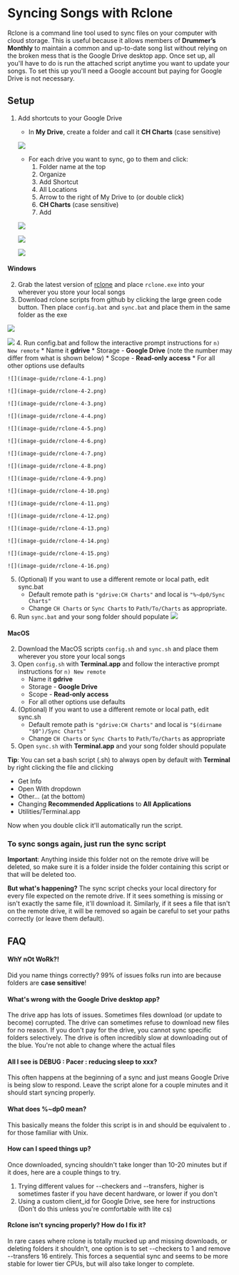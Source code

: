 # Syncing Songs with Rclone
 
Rclone is a command line tool used to sync files on your computer with cloud storage. This is useful because it allows members of **Drummer’s Monthly** to maintain a common and up-to-date song list without relying on the broken mess that is the Google Drive desktop app. Once set up, all you'll have to do is run the attached script anytime you want to update your songs. To set this up you'll need a Google account but paying for Google Drive is not necessary. 

## Setup

1. Add shortcuts to your Google Drive
   * In **My Drive**, create a folder and call it **CH Charts** (case sensitive)

   ![](image-guide/rclone-1-1.jpg)
   * For each drive you want to sync, go to them and click:
        1. Folder name at the top
        2. Organize
        3. Add Shortcut
        4. All Locations
        5. Arrow to the right of My Drive to (or double click)
        6. **CH Charts** (case sensitive)
        7. Add

    ![](image-guide/rclone-1-2.jpg)

    ![](image-guide/rclone-1-3.jpg)
    
    ![](image-guide/rclone-1-4.jpg)

#### Windows
2. Grab the latest version of [rclone](https://rclone.org/downloads/) and place `rclone.exe` into your wherever you store your local songs
3. Download rclone scripts from github by clicking the large green code button. Then place `config.bat` and `sync.bat` and place them in the same folder as the exe

![](image-guide/rclone-2-1.jpg)

![](image-guide/rclone-2-2.png)
4. Run config.bat and follow the interactive prompt instructions for `n) New remote`
    * Name it **gdrive**
    * Storage - **Google Drive** (note the number may differ from what is shown below)
    * Scope - **Read-only access**
    * For all other options use defaults
    
    ![](image-guide/rclone-4-1.png)

    ![](image-guide/rclone-4-2.png)

    ![](image-guide/rclone-4-3.png)

    ![](image-guide/rclone-4-4.png)

    ![](image-guide/rclone-4-5.png)

    ![](image-guide/rclone-4-6.png)

    ![](image-guide/rclone-4-7.png)

    ![](image-guide/rclone-4-8.png)

    ![](image-guide/rclone-4-9.png)

    ![](image-guide/rclone-4-10.png)

    ![](image-guide/rclone-4-11.png)

    ![](image-guide/rclone-4-12.png)

    ![](image-guide/rclone-4-13.png)

    ![](image-guide/rclone-4-14.png)

    ![](image-guide/rclone-4-15.png)

    ![](image-guide/rclone-4-16.png)
5. (Optional) If you want to use a different remote or local path, edit sync.bat
    * Default remote path is `"gdrive:CH Charts"` and local is `"%~dp0/Sync Charts"`
    * Change `CH Charts` or `Sync Charts` to `Path/To/Charts` as appropriate.
6. Run `sync.bat` and your song folder should populate 
![](image-guide/rclone-6-1.png)
   
#### MacOS
2. Download the MacOS scripts `config.sh` and `sync.sh` and place them wherever you store your local songs
3. Open `config.sh` with **Terminal.app** and follow the interactive prompt instructions for `n) New remote`
    * Name it **gdrive**
    * Storage - **Google Drive**
    * Scope - **Read-only access**
    * For all other options use defaults
4. (Optional) If you want to use a different remote or local path, edit sync.sh
    * Default remote path is `"gdrive:CH Charts"` and local is `"$(dirname "$0")/Sync Charts"`
    * Change `CH Charts` or `Sync Charts` to `Path/To/Charts` as appropriate
5. Open `sync.sh` with **Terminal.app** and your song folder should populate

**Tip**: You can set a bash script (.sh) to always open by default with **Terminal** by right clicking the file and clicking
* Get Info
* Open With dropdown
* Other... (at the bottom)
* Changing **Recommended Applications** to **All Applications**
* Utilities/Terminal.app
  
Now when you double click it'll automatically run the script.

### To sync songs again, just run the sync script

**Important**: Anything inside this folder not on the remote drive will be deleted, so make sure it is a folder inside the folder containing this script or that will be deleted too.

**But what's happening?** The sync script checks your local directory for every file expected on the remote drive. If it sees something is missing or isn't exactly the same file, it'll download it. Similarly, if it sees a file that isn't on the remote drive, it will be removed so again be careful to set your paths correctly (or leave them default). 

## FAQ 

#### WhY nOt WoRk?!
Did you name things correctly? 99% of issues folks run into are because folders are **case sensitive**!

#### What's wrong with the Google Drive desktop app?
The drive app has lots of issues. Sometimes files download (or update to become) corrupted. The drive can sometimes refuse to download new files for no reason. If you don't pay for the drive, you cannot sync specific folders selectively. The drive is often incredibly slow at downloading out of the blue. You're not able to change where the actual files 

#### All I see is DEBUG : Pacer : reducing sleep to xxx? 
This often happens at the beginning of a sync and just means Google Drive is being slow to respond. Leave the script alone for a couple minutes and it should start syncing properly. 

#### What does %~dp0 mean? 
This basically means the folder this script is in and should be equivalent to . for those familiar with Unix. 

#### How can I speed things up? 
Once downloaded, syncing shouldn't take longer than 10-20 minutes but if it does, here are a couple things to try.
1. Trying different values for --checkers and --transfers, higher is sometimes faster if you have decent hardware, or lower if you don't
2. Using a custom client_id for Google Drive, see here for instructions (Don't do this unless you're comfortable with lite cs)

#### Rclone isn't syncing properly? How do I fix it?
In rare cases where rclone is totally mucked up and missing downloads, or deleting folders it shouldn't, one option is to set --checkers to 1 and remove --transfers 16 entirely. This forces a sequential sync and seems to be more stable for lower tier CPUs, but will also take longer to complete.
